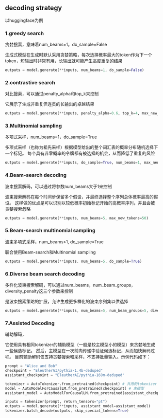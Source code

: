 ## decoding strategy

以huggingface为例

### 1.greedy search

贪婪搜索，意味着num_beams=1，do_sample=False

生成式模型在生成时默认采用贪婪策略，每次选择概率最大的token作为下一个token，短输出时非常有用，长输出就可能产生高度重复的结果

```python
outputs = model.generate(**inputs, num_beams=1, do_sample=False)
```



### 2.contrastive search

对比搜索，可以通过penalty_alpha和top_k来控制

它展示了生成非重复但连贯的长输出的卓越结果

```python
outputs = model.generate(**inputs, penalty_alpha=0.6, top_k=4, max_new_tokens=100)
```



### 3.Multinomial sampling

多项式采样，num_beams=1，do_sample=True

多项式采样（也称为祖先采样）根据模型给出的整个词汇表的概率分布随机选择下一个标记。 每个具有非零概率的令牌都有被选择的机会，从而降低了重复的风险

```python
outputs = model.generate(**inputs, do_sample=True, num_beams=1, max_new_tokens=100)
```



### 4.Beam-search decoding

波束搜索解码，可以通过将参数num_beams大于1来控制

波束搜索解码在每个时间步保留多个假设，并最终选择整个序列总体概率最高的假设。 这样做的优点是可以识别以较低概率初始标记开始的高概率序列，并且会被贪婪搜索忽略

```python
outputs = model.generate(**inputs, num_beams=5, max_new_tokens=50)
```

### 5.Beam-search multinomial sampling

波束多项式采样，num_beams>1, do_sample=True

联合使用Beam-search和Multinomial sampling

```python
outputs = model.generate(**inputs, num_beams=5, do_sample=True)
```

### 6.Diverse beam search decoding

多样化波束搜索解码，可以通过num_beams，num_beam_groups，diversity_penalty这三个参数来控制

是波束搜索策略的扩展，允许生成更多样化的波束序列集以供选择

```python
outputs = model.generate(**inputs, num_beams=5, num_beam_groups=5, diversity_penalty=1.0, max_new_tokens=30)
```

### 7.Assisted Decoding

辅助解码，

它使用具有相同tokenizer的辅助模型（一般是较主模型小的模型）来贪婪地生成一些候选标记。 然后，主模型在一次前向传递中验证候选标记，从而加快解码过程。 目前辅助解码仅支持贪婪搜索和采样，不支持批量输入。示例代码如下：

```python
prompt = "Alice and Bob"
checkpoint = "EleutherAI/pythia-1.4b-deduped"
assistant_checkpoint = "EleutherAI/pythia-160m-deduped"

tokenizer = AutoTokenizer.from_pretrained(checkpoint) # 共用的tokenizer
model = AutoModelForCausalLM.from_pretrained(checkpoint) # 主模型
assistant_model = AutoModelForCausalLM.from_pretrained(assistant_checkpoint) # 辅助模型

inputs = tokenizer(prompt, return_tensors="pt")
outputs = model.generate(**inputs, assistant_model=assistant_model)
tokenizer.batch_decode(outputs, skip_special_tokens=True)
```

